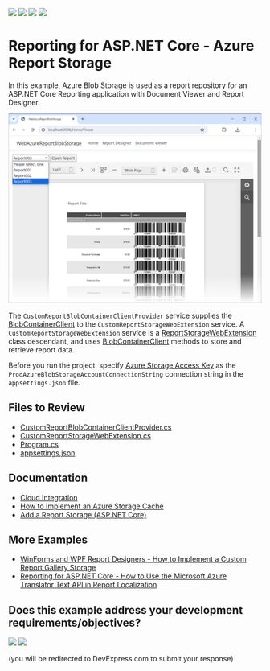 <!-- default badges list -->
![](https://img.shields.io/endpoint?url=https://codecentral.devexpress.com/api/v1/VersionRange/820323720/23.2.6%2B)
[![](https://img.shields.io/badge/Open_in_DevExpress_Support_Center-FF7200?style=flat-square&logo=DevExpress&logoColor=white)](https://supportcenter.devexpress.com/ticket/details/T1240159)
[![](https://img.shields.io/badge/📖_How_to_use_DevExpress_Examples-e9f6fc?style=flat-square)](https://docs.devexpress.com/GeneralInformation/403183)
[![](https://img.shields.io/badge/💬_Leave_Feedback-feecdd?style=flat-square)](#does-this-example-address-your-development-requirementsobjectives)
<!-- default badges end -->
# Reporting for ASP.NET Core - Azure Report Storage

In this example, Azure Blob Storage is used as a report repository for an ASP.NET Core Reporting application with Document Viewer and Report Designer.


![Document Viewer](/images/screenshot.png)


The `CustomReportBlobContainerClientProvider` service supplies the [BlobContainerClient](https://learn.microsoft.com/en-us/dotnet/api/azure.storage.blobs.blobcontainerclient) to the `CustomReportStorageWebExtension` service. A `CustomReportStorageWebExtension` service is a [ReportStorageWebExtension]([DevExpress.XtraReports.Web.Extensions.ReportStorageWebExtension](https://docs.devexpress.com/XtraReports/DevExpress.XtraReports.Web.Extensions.ReportStorageWebExtension)) class descendant, and uses [BlobContainerClient](https://learn.microsoft.com/en-us/dotnet/api/azure.storage.blobs.blobcontainerclient) methods to store and retrieve report data.

Before you run the project, specify [Azure Storage Access Key](https://learn.microsoft.com/en-us/azure/storage/blobs/storage-quickstart-blobs-dotnet) as the `ProdAzureBlobStorageAccountConnectionString` connection string in the `appsettings.json` file. 


## Files to Review

- [CustomReportBlobContainerClientProvider.cs](CS\Services\CustomReportBlobContainerClientProvider.cs)
- [CustomReportStorageWebExtension.cs](CS\Services\CustomReportStorageWebExtension.cs)
- [Program.cs](CS\Program.cs)
- [appsettings.json](CS\appsettings.json)

## Documentation

- [Cloud Integration](https://docs.devexpress.com/XtraReports/404819/cloud-integration)
- [How to Implement an Azure Storage Cache](https://docs.devexpress.com/XtraReports/404824/cloud-integration/azure-storage-cache-implementation)
- [Add a Report Storage (ASP.NET Core)](https://docs.devexpress.com/XtraReports/400211/web-reporting/asp-net-core-reporting/end-user-report-designer-in-asp-net-applications/add-a-report-storage)

## More Examples

- [WinForms and WPF Report Designers - How to Implement a Custom Report Gallery Storage](https://github.com/DevExpress-Examples/reporting-provide-custom-report-gallery-storage-in-report-designer)
- [Reporting for ASP.NET Core - How to Use the Microsoft Azure Translator Text API in Report Localization](https://github.com/DevExpress-Examples/Reporting-Register-Azure-Cognitive-Translation-Service)


<!-- feedback -->
## Does this example address your development requirements/objectives?

[<img src="https://www.devexpress.com/support/examples/i/yes-button.svg"/>](https://www.devexpress.com/support/examples/survey.xml?utm_source=github&utm_campaign=reporting-asp-net-core-azure-blob-storage&~~~was_helpful=yes) [<img src="https://www.devexpress.com/support/examples/i/no-button.svg"/>](https://www.devexpress.com/support/examples/survey.xml?utm_source=github&utm_campaign=reporting-asp-net-core-azure-blob-storage&~~~was_helpful=no)

(you will be redirected to DevExpress.com to submit your response)
<!-- feedback end -->
